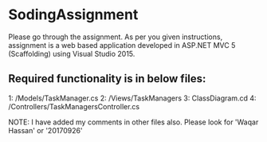 # SodingAssignment

Please go through the assignment.
As per you given instructions, assignment is a web based application developed in ASP.NET MVC 5 (Scaffolding) using Visual Studio 2015.

Required functionality is in below files:
---------------------------------------
1:  /Models/TaskManager.cs
2:  /Views/TaskManagers
3:  ClassDiagram.cd
4:  /Controllers/TaskManagersController.cs

NOTE: I have added my comments in other files also. Please look for 'Waqar Hassan' or '20170926'
